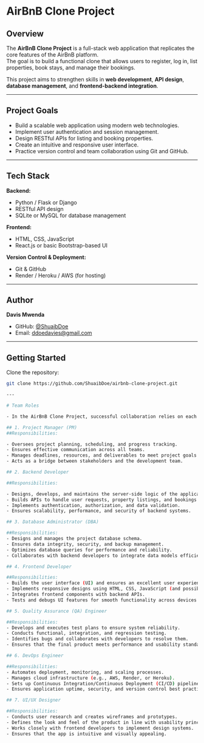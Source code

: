 # AirBnB Clone Project

## Overview
The **AirBnB Clone Project** is a full-stack web application that replicates the core features of the AirBnB platform.  
The goal is to build a functional clone that allows users to register, log in, list properties, book stays, and manage their bookings.

This project aims to strengthen skills in **web development**, **API design**, **database management**, and **frontend-backend integration**.

---

##  Project Goals
- Build a scalable web application using modern web technologies.
- Implement user authentication and session management.
- Design RESTful APIs for listing and booking properties.
- Create an intuitive and responsive user interface.
- Practice version control and team collaboration using Git and GitHub.

---

## Tech Stack
**Backend:**
- Python / Flask or Django  
- RESTful API design  
- SQLite or MySQL for database management  

**Frontend:**
- HTML, CSS, JavaScript  
- React.js or basic Bootstrap-based UI  

**Version Control & Deployment:**
- Git & GitHub  
- Render / Heroku / AWS (for hosting)

---

## Author
**Davis Mwenda**  
- GitHub: [@ShuaibDoe](https://github.com/ShuaibDoe)  
- Email: ddoedavies@gmail.com

---

## Getting Started
Clone the repository:
```bash
git clone https://github.com/ShuaibDoe/airbnb-clone-project.git

---

# Team Roles

- In the AirBnB Clone Project, successful collaboration relies on each team member fulfilling a specific role.

## 1. Project Manager (PM)
##Responsibilities:

- Oversees project planning, scheduling, and progress tracking.
- Ensures effective communication across all teams.
- Manages deadlines, resources, and deliverables to meet project goals.
- Acts as a bridge between stakeholders and the development team.

## 2. Backend Developer

##Responsibilities:

- Designs, develops, and maintains the server-side logic of the application.
- Builds APIs to handle user requests, property listings, and bookings.
- Implements authentication, authorization, and data validation.
- Ensures scalability, performance, and security of backend systems.

## 3. Database Administrator (DBA)

##Responsibilities:
- Designs and manages the project database schema.
- Ensures data integrity, security, and backup management.
- Optimizes database queries for performance and reliability.
- Collaborates with backend developers to integrate data models efficiently.

## 4. Frontend Developer

##Responsibilities:
- Builds the user interface (UI) and ensures an excellent user experience (UX).
- Implements responsive designs using HTML, CSS, JavaScript (and possibly React).
- Integrates frontend components with backend APIs.
- Tests and debugs UI features for smooth functionality across devices.

## 5. Quality Assurance (QA) Engineer

##Responsibilities:
- Develops and executes test plans to ensure system reliability.
- Conducts functional, integration, and regression testing.
- Identifies bugs and collaborates with developers to resolve them.
- Ensures that the final product meets performance and usability standards.

## 6. DevOps Engineer

##Responsibilities:
- Automates deployment, monitoring, and scaling processes.
- Manages cloud infrastructure (e.g., AWS, Render, or Heroku).
- Sets up Continuous Integration/Continuous Deployment (CI/CD) pipelines.
- Ensures application uptime, security, and version control best practices.

## 7. UI/UX Designer

##Responsibilities:
- Conducts user research and creates wireframes and prototypes.
- Defines the look and feel of the product in line with usability principles.
- Works closely with frontend developers to implement design systems.
- Ensures that the app is intuitive and visually appealing.